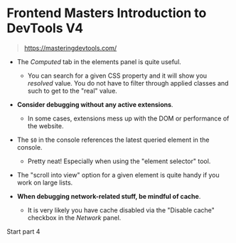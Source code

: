 # Frontend Masters Introduction to DevTools V4

> https://masteringdevtools.com/

- The _Computed_ tab in the elements panel is quite useful.

  - You can search for a given CSS property and it will show you _resolved_ value. You do not have to filter through applied classes and such to get to the "real" value.

- **Consider debugging without any active extensions**.

  - In some cases, extensions mess up with the DOM or performance of the website.

- The `$0` in the console references the latest queried element in the console.

  - Pretty neat! Especially when using the "element selector" tool.

- The "scroll into view" option for a given element is quite handy if you work on large lists.

- **When debugging network-related stuff, be mindful of cache**.

  - It is very likely you have cache disabled via the "Disable cache" checkbox in the _Network_ panel.

Start part 4
